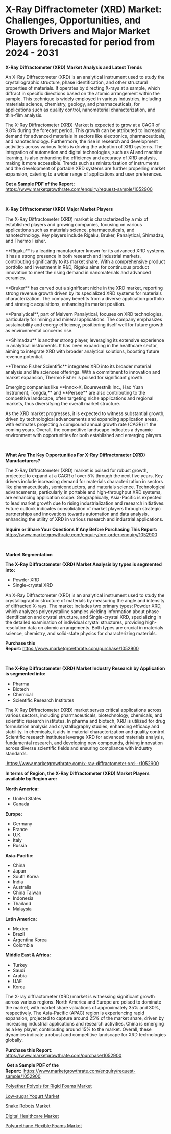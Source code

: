 <p><h1>X-Ray Diffractometer (XRD) Market: Challenges, Opportunities, and Growth Drivers and Major Market Players forecasted for period from 2024 - 2031</h1></p><p><strong>X-Ray Diffractometer (XRD) Market Analysis and Latest Trends</strong></p>
<p><p>An X-Ray Diffractometer (XRD) is an analytical instrument used to study the crystallographic structure, phase identification, and other structural properties of materials. It operates by directing X-rays at a sample, which diffract in specific directions based on the atomic arrangement within the sample. This technique is widely employed in various industries, including materials science, chemistry, geology, and pharmaceuticals, for applications such as quality control, nanomaterial characterization, and thin-film analysis.</p><p>The X-Ray Diffractometer (XRD) Market is expected to grow at a CAGR of 9.8% during the forecast period. This growth can be attributed to increasing demand for advanced materials in sectors like electronics, pharmaceuticals, and nanotechnology. Furthermore, the rise in research and development activities across various fields is driving the adoption of XRD systems. The integration of automation and digital technologies, such as AI and machine learning, is also enhancing the efficiency and accuracy of XRD analysis, making it more accessible. Trends such as miniaturization of instruments and the development of portable XRD systems are further propelling market expansion, catering to a wider range of applications and user preferences.</p></p>
<p><strong>Get a Sample PDF of the Report:&nbsp;</strong> <a href="https://www.marketgrowthrate.com/enquiry/request-sample/1052900">https://www.marketgrowthrate.com/enquiry/request-sample/1052900</a></p>
<p>&nbsp;</p>
<p><strong>X-Ray Diffractometer (XRD) Major Market Players</strong></p>
<p><p>The X-Ray Diffractometer (XRD) market is characterized by a mix of established players and growing companies, focusing on various applications such as materials science, pharmaceuticals, and nanotechnology. Key players include Rigaku, Bruker, Panalytical, Shimadzu, and Thermo Fisher. </p><p>**Rigaku** is a leading manufacturer known for its advanced XRD systems. It has a strong presence in both research and industrial markets, contributing significantly to its market share. With a comprehensive product portfolio and investment in R&D, Rigaku aims for continuous product innovation to meet the rising demand in nanomaterials and advanced ceramics.</p><p>**Bruker** has carved out a significant niche in the XRD market, reporting strong revenue growth driven by its specialized XRD systems for materials characterization. The company benefits from a diverse application portfolio and strategic acquisitions, enhancing its market position.</p><p>**Panalytical**, part of Malvern Panalytical, focuses on XRD technologies, particularly for mining and mineral applications. The company emphasizes sustainability and energy efficiency, positioning itself well for future growth as environmental concerns rise.</p><p>**Shimadzu** is another strong player, leveraging its extensive experience in analytical instruments. It has been expanding in the healthcare sector, aiming to integrate XRD with broader analytical solutions, boosting future revenue potential.</p><p>**Thermo Fisher Scientific** integrates XRD into its broader material analysis and life sciences offerings. With a commitment to innovation and market expansion, Thermo Fisher is poised for significant growth.</p><p>Emerging companies like **Innox-X, Bourevestnik Inc., Hao Yuan Instrument, Tongda,** and **Persee** are also contributing to the competitive landscape, often targeting niche applications and regional markets, thus diversifying the overall market structure.</p><p>As the XRD market progresses, it is expected to witness substantial growth, driven by technological advancements and expanding application areas, with estimates projecting a compound annual growth rate (CAGR) in the coming years. Overall, the competitive landscape indicates a dynamic environment with opportunities for both established and emerging players.</p></p>
<p>&nbsp;</p>
<p><strong>What Are The Key Opportunities For X-Ray Diffractometer (XRD) Manufacturers?</strong></p>
<p><p>The X-Ray Diffractometer (XRD) market is poised for robust growth, projected to expand at a CAGR of over 5% through the next five years. Key drivers include increasing demand for materials characterization in sectors like pharmaceuticals, semiconductors, and materials science. Technological advancements, particularly in portable and high-throughput XRD systems, are enhancing application scope. Geographically, Asia-Pacific is expected to lead market growth due to rising industrialization and research initiatives. Future outlook indicates consolidation of market players through strategic partnerships and innovations towards automation and data analysis, enhancing the utility of XRD in various research and industrial applications.</p></p>
<p><strong>Inquire or Share Your Questions If Any Before Purchasing This Report:</strong> <a href="https://www.marketgrowthrate.com/enquiry/pre-order-enquiry/1052900">https://www.marketgrowthrate.com/enquiry/pre-order-enquiry/1052900</a></p>
<p>&nbsp;</p>
<p><strong>Market Segmentation</strong></p>
<p><strong>The X-Ray Diffractometer (XRD) Market Analysis by types is segmented into:</strong></p>
<p><ul><li>Powder XRD</li><li>Single-crystal XRD</li></ul></p>
<p><p>An X-Ray Diffractometer (XRD) is an analytical instrument used to study the crystallographic structure of materials by measuring the angle and intensity of diffracted X-rays. The market includes two primary types: Powder XRD, which analyzes polycrystalline samples yielding information about phase identification and crystal structure, and Single-crystal XRD, specializing in the detailed examination of individual crystal structures, providing high-resolution data on atomic arrangements. Both types are crucial in materials science, chemistry, and solid-state physics for characterizing materials.</p></p>
<p><strong>Purchase this Report:&nbsp;</strong><a href="https://www.marketgrowthrate.com/purchase/1052900">https://www.marketgrowthrate.com/purchase/1052900</a></p>
<p>&nbsp;</p>
<p><strong>The X-Ray Diffractometer (XRD) Market Industry Research by Application is segmented into:</strong></p>
<p><ul><li>Pharma</li><li>Biotech</li><li>Chemical</li><li>Scientific Research Institutes</li></ul></p>
<p><p>The X-Ray Diffractometer (XRD) market serves critical applications across various sectors, including pharmaceuticals, biotechnology, chemicals, and scientific research institutes. In pharma and biotech, XRD is utilized for drug formulation analysis and crystallography studies, enhancing efficacy and stability. In chemicals, it aids in material characterization and quality control. Scientific research institutes leverage XRD for advanced materials analysis, fundamental research, and developing new compounds, driving innovation across diverse scientific fields and ensuring compliance with industry standards.</p></p>
<p><a href="https://www.marketgrowthrate.com/x-ray-diffractometer-xrd--r1052900">&nbsp;https://www.marketgrowthrate.com/x-ray-diffractometer-xrd--r1052900</a></p>
<p><strong>In terms of Region, the X-Ray Diffractometer (XRD) Market Players available by Region are:</strong></p>
<p>
    <p> <strong> North America: </strong>
        <ul>
            <li>United States</li>
            <li>Canada</li>
        </ul>
        </p> 
    <p> <strong> Europe: </strong>
        <ul>
            <li>Germany</li>
            <li>France</li>
            <li>U.K.</li>
            <li>Italy</li>
            <li>Russia</li>
        </ul>
        </p> 
    <p> <strong> Asia-Pacific: </strong>
        <ul>
            <li>China</li>
            <li>Japan</li>
            <li>South Korea</li>
            <li>India</li>
            <li>Australia</li>
            <li>China Taiwan</li>
            <li>Indonesia</li>
            <li>Thailand</li>
            <li>Malaysia</li>
        </ul>
        </p> 
    <p> <strong> Latin America: </strong>
        <ul>
            <li>Mexico</li>
            <li>Brazil</li>
            <li>Argentina Korea</li>
            <li>Colombia</li>
        </ul>
        </p> 
    <p> <strong> Middle East & Africa: </strong>
        <ul>
            <li>Turkey</li>
            <li>Saudi</li>
            <li>Arabia</li>
            <li>UAE</li>
            <li>Korea</li>
        </ul>
    </p>
    </p>
<p><p>The X-ray diffractometer (XRD) market is witnessing significant growth across various regions. North America and Europe are poised to dominate the market, with market share valuations of approximately 35% and 30%, respectively. The Asia-Pacific (APAC) region is experiencing rapid expansion, projected to capture around 25% of the market share, driven by increasing industrial applications and research activities. China is emerging as a key player, contributing around 15% to the market. Overall, these dynamics indicate a robust and competitive landscape for XRD technologies globally.</p></p>
<p><strong>Purchase this Report: </strong><a href="https://www.marketgrowthrate.com/purchase/1052900">https://www.marketgrowthrate.com/purchase/1052900</a></p>
<p>&nbsp;<strong>Get a Sample PDF of the Report:&nbsp;&nbsp;</strong><a href="https://www.marketgrowthrate.com/enquiry/request-sample/1052900">https://www.marketgrowthrate.com/enquiry/request-sample/1052900</a></p>
<p><strong></strong></p>
<p><p><a href="https://medium.com/@waynewhite33/global-polyether-polyols-for-rigid-foams-market-focus-on-product-type-po-based-polyols-natural-a71c33d599b8?postPublishedType=repub">Polyether Polyols for Rigid Foams Market</a></p><p><a href="https://issuu.com/reportprime-2/docs/low-sugar-yogurt-market-size-2030.p_99d4a871c1cf39">Low-sugar Yogurt Market</a></p><p><a href="https://www.linkedin.com/pulse/global-snake-robots-market-size-expected-experience-cagr-jxoye?trackingId=D44ecIjuTAijLLPZbXmejw%3D%3D">Snake Robots Market</a></p><p><a href="https://www.linkedin.com/pulse/what-growth-drivers-digital-healthcare-market-comprehensive-i6llc">Digital Healthcare Market</a></p><p><a href="https://medium.com/@waynewhite33/what-is-driving-the-global-polyurethane-flexible-foams-market-da7e77954704?postPublishedType=repub">Polyurethane Flexible Foams Market</a></p></p>